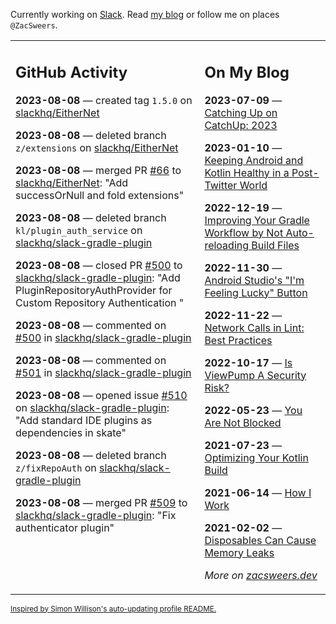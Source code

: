 Currently working on [Slack](https://slack.com/). Read [my blog](https://zacsweers.dev/) or follow me on places `@ZacSweers`.

<table><tr><td valign="top" width="60%">

## GitHub Activity
<!-- githubActivity starts -->
**2023-08-08** — created tag `1.5.0` on [slackhq/EitherNet](https://github.com/slackhq/EitherNet)

**2023-08-08** — deleted branch `z/extensions` on [slackhq/EitherNet](https://github.com/slackhq/EitherNet)

**2023-08-08** — merged PR [#66](https://github.com/slackhq/EitherNet/pull/66) to [slackhq/EitherNet](https://github.com/slackhq/EitherNet): "Add successOrNull and fold extensions"

**2023-08-08** — deleted branch `kl/plugin_auth_service` on [slackhq/slack-gradle-plugin](https://github.com/slackhq/slack-gradle-plugin)

**2023-08-08** — closed PR [#500](https://github.com/slackhq/slack-gradle-plugin/pull/500) to [slackhq/slack-gradle-plugin](https://github.com/slackhq/slack-gradle-plugin): "Add PluginRepositoryAuthProvider for Custom Repository Authentication "

**2023-08-08** — commented on [#500](https://github.com/slackhq/slack-gradle-plugin/pull/500#issuecomment-1670357941) in [slackhq/slack-gradle-plugin](https://github.com/slackhq/slack-gradle-plugin)

**2023-08-08** — commented on [#501](https://github.com/slackhq/slack-gradle-plugin/issues/501#issuecomment-1670350760) in [slackhq/slack-gradle-plugin](https://github.com/slackhq/slack-gradle-plugin)

**2023-08-08** — opened issue [#510](https://github.com/slackhq/slack-gradle-plugin/issues/510) on [slackhq/slack-gradle-plugin](https://github.com/slackhq/slack-gradle-plugin): "Add standard IDE plugins as dependencies in skate"

**2023-08-08** — deleted branch `z/fixRepoAuth` on [slackhq/slack-gradle-plugin](https://github.com/slackhq/slack-gradle-plugin)

**2023-08-08** — merged PR [#509](https://github.com/slackhq/slack-gradle-plugin/pull/509) to [slackhq/slack-gradle-plugin](https://github.com/slackhq/slack-gradle-plugin): "Fix authenticator plugin"
<!-- githubActivity ends -->
</td><td valign="top" width="40%">

## On My Blog
<!-- blog starts -->
**2023-07-09** — [Catching Up on CatchUp: 2023](https://www.zacsweers.dev/catching-up-on-catchup-2023/)

**2023-01-10** — [Keeping Android and Kotlin Healthy in a Post-Twitter World](https://www.zacsweers.dev/keeping-android-healthy/)

**2022-12-19** — [Improving Your Gradle Workflow by Not Auto-reloading Build Files](https://www.zacsweers.dev/improving-your-workflow-by-not-auto-reloading-build-files/)

**2022-11-30** — [Android Studio's "I'm Feeling Lucky" Button](https://www.zacsweers.dev/android-studios-im-feeling-lucky-button/)

**2022-11-22** — [Network Calls in Lint: Best Practices](https://www.zacsweers.dev/network-calls-in-lint-best-practices/)

**2022-10-17** — [Is ViewPump A Security Risk?](https://www.zacsweers.dev/is-viewpump-a-security-risk/)

**2022-05-23** — [You Are Not Blocked](https://www.zacsweers.dev/you-are-not-blocked/)

**2021-07-23** — [Optimizing Your Kotlin Build](https://www.zacsweers.dev/optimizing-your-kotlin-build/)

**2021-06-14** — [How I Work](https://www.zacsweers.dev/how-i-work/)

**2021-02-02** — [Disposables Can Cause Memory Leaks](https://www.zacsweers.dev/disposables-can-cause-memory-leaks/)
<!-- blog ends -->
_More on [zacsweers.dev](https://zacsweers.dev/)_
</td></tr></table>

<sub><a href="https://simonwillison.net/2020/Jul/10/self-updating-profile-readme/">Inspired by Simon Willison's auto-updating profile README.</a></sub>